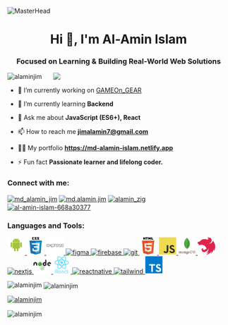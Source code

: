 

![MasterHead](https://i.ibb.co/vxZ2d0T8/banner.gif)
<h1 align="center">Hi 👋, I'm Al-Amin Islam</h1>
<h3 align="center">Focused on Learning & Building Real-World Web Solutions</h3>
<img align="right" width="400" src="https://i.ibb.co/RpsngjVL/cute-boy-with-laptop-vector-illustration-cartoon-character-1142-109244.jpg" />

<p align="left"> <img src="https://komarev.com/ghpvc/?username=alaminjim&label=Profile%20views&color=0e75b6&style=flat" alt="alaminjim" /> </p>


- 🔭 I’m currently working on [GAMEOn_GEAR](https://quiet-belekoy-ad3587.netlify.app)

- 🌱 I’m currently learning **Backend**

- 💬 Ask me about **JavaScript (ES6+), React**

- 📫 How to reach me **jimalamin7@gmail.com**

- 🧑‍💻 My portfolio **https://md-alamin-islam.netlify.app**

- ⚡ Fun fact **Passionate learner and lifelong coder.**

<h3 align="left">Connect with me:</h3>
<p align="left">
<a href="https://twitter.com/md_alamin_jim" target="blank"><img align="center" src="https://raw.githubusercontent.com/rahuldkjain/github-profile-readme-generator/master/src/images/icons/Social/twitter.svg" alt="md_alamin_jim" height="30" width="40" /></a>
<a href="https://fb.com/md.alamin.jim" target="blank"><img align="center" src="https://raw.githubusercontent.com/rahuldkjain/github-profile-readme-generator/master/src/images/icons/Social/facebook.svg" alt="md.alamin.jim" height="30" width="40" /></a>
<a href="https://instagram.com/alamin_zig" target="blank"><img align="center" src="https://raw.githubusercontent.com/rahuldkjain/github-profile-readme-generator/master/src/images/icons/Social/instagram.svg" alt="alamin_zig" height="30" width="40" /></a>
  <a href="https://www.linkedin.com/in/al-amin-islam-668a30377" target="blank"><img align="center" src="https://raw.githubusercontent.com/rahuldkjain/github-profile-readme-generator/master/src/images/icons/Social/linked-in-alt.svg" alt="
al-amin-islam-668a30377" height="30" width="40" /></a>
</p>


<h3 align="left">Languages and Tools:</h3>
<p align="left"> <a href="https://developer.android.com" target="_blank" rel="noreferrer"> <img src="https://raw.githubusercontent.com/devicons/devicon/master/icons/android/android-original-wordmark.svg" alt="android" width="40" height="40"/> </a> <a href="https://www.w3schools.com/css/" target="_blank" rel="noreferrer"> <img src="https://raw.githubusercontent.com/devicons/devicon/master/icons/css3/css3-original-wordmark.svg" alt="css3" width="40" height="40"/> </a> <a href="https://expressjs.com" target="_blank" rel="noreferrer"> <img src="https://raw.githubusercontent.com/devicons/devicon/master/icons/express/express-original-wordmark.svg" alt="express" width="40" height="40"/> </a> <a href="https://www.figma.com/" target="_blank" rel="noreferrer"> <img src="https://www.vectorlogo.zone/logos/figma/figma-icon.svg" alt="figma" width="40" height="40"/> </a> <a href="https://firebase.google.com/" target="_blank" rel="noreferrer"> <img src="https://www.vectorlogo.zone/logos/firebase/firebase-icon.svg" alt="firebase" width="40" height="40"/> </a> <a href="https://git-scm.com/" target="_blank" rel="noreferrer"> <img src="https://www.vectorlogo.zone/logos/git-scm/git-scm-icon.svg" alt="git" width="40" height="40"/> </a> <a href="https://www.w3.org/html/" target="_blank" rel="noreferrer"> <img src="https://raw.githubusercontent.com/devicons/devicon/master/icons/html5/html5-original-wordmark.svg" alt="html5" width="40" height="40"/> </a> <a href="https://developer.mozilla.org/en-US/docs/Web/JavaScript" target="_blank" rel="noreferrer"> <img src="https://raw.githubusercontent.com/devicons/devicon/master/icons/javascript/javascript-original.svg" alt="javascript" width="40" height="40"/> </a> <a href="https://www.mongodb.com/" target="_blank" rel="noreferrer"> <img src="https://raw.githubusercontent.com/devicons/devicon/master/icons/mongodb/mongodb-original-wordmark.svg" alt="mongodb" width="40" height="40"/> </a> <a href="https://nestjs.com/" target="_blank" rel="noreferrer"> <img src="https://raw.githubusercontent.com/devicons/devicon/master/icons/nestjs/nestjs-plain.svg" alt="nestjs" width="40" height="40"/> </a> <a href="https://nextjs.org/" target="_blank" rel="noreferrer"> <img src="https://cdn.worldvectorlogo.com/logos/nextjs-2.svg" alt="nextjs" width="40" height="40"/> </a> <a href="https://nodejs.org" target="_blank" rel="noreferrer"> <img src="https://raw.githubusercontent.com/devicons/devicon/master/icons/nodejs/nodejs-original-wordmark.svg" alt="nodejs" width="40" height="40"/> </a> <a href="https://reactjs.org/" target="_blank" rel="noreferrer"> <img src="https://raw.githubusercontent.com/devicons/devicon/master/icons/react/react-original-wordmark.svg" alt="react" width="40" height="40"/> </a> <a href="https://reactnative.dev/" target="_blank" rel="noreferrer"> <img src="https://reactnative.dev/img/header_logo.svg" alt="reactnative" width="40" height="40"/> </a> <a href="https://tailwindcss.com/" target="_blank" rel="noreferrer"> <img src="https://www.vectorlogo.zone/logos/tailwindcss/tailwindcss-icon.svg" alt="tailwind" width="40" height="40"/> </a> <a href="https://www.typescriptlang.org/" target="_blank" rel="noreferrer"> <img src="https://raw.githubusercontent.com/devicons/devicon/master/icons/typescript/typescript-original.svg" alt="typescript" width="40" height="40"/> </a> </p>

<p><img align="left" src="https://github-readme-stats.vercel.app/api/top-langs?username=alaminjim&show_icons=true&locale=en&layout=compact" alt="alaminjim" /></p>

<p>&nbsp;<img align="center" src="https://github-readme-stats.vercel.app/api?username=alaminjim&show_icons=true&locale=en" alt="alaminjim" /></p>

<p align="left" > <a gap="5" href="https://github.com/ryo-ma/github-profile-trophy"><img src="https://github-profile-trophy.vercel.app/?username=alaminjim" alt="alaminjim" /></a> </p>

<p><img align="center" src="https://github-readme-streak-stats.herokuapp.com/?user=alaminjim&" alt="alaminjim" /></p>
